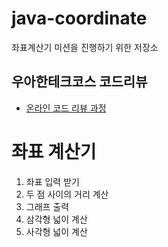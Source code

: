 # java-coordinate
좌표계산기 미션을 진행하기 위한 저장소

## 우아한테크코스 코드리뷰
* [온라인 코드 리뷰 과정](https://github.com/woowacourse/woowacourse-docs/blob/master/maincourse/README.md)

# 좌표 계산기

1. 좌표 입력 받기
2. 두 점 사이의 거리 계산
3. 그래프 출력
4. 삼각형 넓이 계산
5. 사각형 넓이 계산